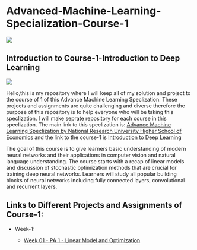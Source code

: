 # Advanced-Machine-Learning-Specialization-Course-1

<img src='https://d3njjcbhbojbot.cloudfront.net/api/utilities/v1/imageproxy/https://coursera-university-assets.s3.amazonaws.com/ef/731264341a445a36c4b42dbdb7ab7b/hse_color_kvadrat_white_e.png?auto=format%2Ccompress&dpr=1&w=120&h=120'>

## Introduction to Course-1-Introduction to Deep Learning

<img src='https://d3njjcbhbojbot.cloudfront.net/api/utilities/v1/imageproxy/https://s3.amazonaws.com/coursera-course-photos/30/4d89508f2111e7be561d79af9860d8/Introduction-to-deep-learning2.png?auto=format%2Ccompress&dpr=1&w=150&h=150&fit=fill&bg=FFF'>

<p1>Hello,this is my repository where I will keep all of my solution and project to the course of 1 of this Advance Machine Learning Speclization. These projects and assignments are quite challenging and diverse therefore the purpose of this repository is to help everyone who will be taking this speclization. I will make seprate repository for each course in this speclization. The main link to this speclization is: <a href='https://www.coursera.org/specializations/aml#courses'> Advance Machine Learning Speclization by National Research University Higher School of Economics</a> and the link to the course-1 is <a href='https://www.coursera.org/learn/intro-to-deep-learning'>Introduction to Deep Learning</a>
  
 <p2>The goal of this course is to give learners basic understanding of modern neural networks and their applications in computer vision and natural language understanding. The course starts with a recap of linear models and discussion of stochastic optimization methods that are crucial for training deep neural networks. Learners will study all popular building blocks of neural networks including fully connected layers, convolutional and recurrent layers. </p2> 
 
  
  ## Links to Different Projects and Assignments of Course-1:
  
  - Week-1:
  
    - <a href=''> Week 01 - PA 1 - Linear Model and Optimization </a>
